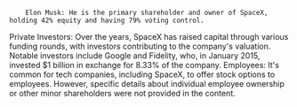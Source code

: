         Elon Musk: He is the primary shareholder and owner of SpaceX, holding 42% equity and having 79% voting control.
Private Investors: Over the years, SpaceX has raised capital through various funding rounds, with investors contributing to the company's valuation. Notable investors include Google and Fidelity, who, in January 2015, invested $1 billion in exchange for 8.33% of the company.
Employees: It's common for tech companies, including SpaceX, to offer stock options to employees. However, specific details about individual employee ownership or other minor shareholders were not provided in the content.


